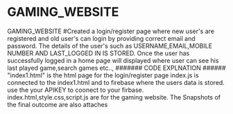 # GAMING_WEBSITE
GAMING_WEBSITE 
#Created a login/register page where new user's are registered and old user's can login by providing correct email and password.
The details of the user's such as USERNAME,EMAIL,MOBILE NUMBER AND LAST_LOGGED  IN IS STORED.
Once the user has successfully logged in a home page will displayed where user can see his last played game,search games etc..,
#######  CODE EXPLNATION  ######
 "index1.html"  is the  html page for the login/register page
 index.js is connected to the index1.html and to firebase where the users data is stored.
 use the  your APIKEY to coonect to your firbase.
 index.html,style.css,script.js are for the gaming website.
 The Snapshots of the final outcome are also attaches
